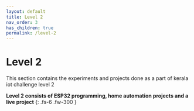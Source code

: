 ```yaml
---
layout: default
title: Level 2
nav_order: 3
has_children: true
permalink: /level-2
---
```


# **Level 2**

This section contains the experiments and projects done as a part of kerala iot challenge level 2

**Level 2 consists of ESP32 programming, home automation projects and a live project** 
{: .fs-6 .fw-300 }
